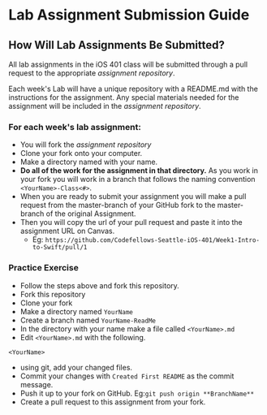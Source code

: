 # Lab Assignment Submission Guide

## How Will Lab Assignments Be Submitted?
All lab assignments in the iOS 401 class will be submitted through a pull request to the appropriate _assignment repository_.  

Each week's Lab will have a unique repository with a README.md with the instructions for the assignment. Any special materials needed for the assignment will be included in the _assignment repository_.  

### For each week's lab assignment:
* You will fork the _assignment repository_
* Clone your fork onto your computer.
* Make a directory named with your name.
* **Do all of the work for the assignment in that directory.** As you work in your fork you will work in a branch that follows the naming convention `<YourName>-Class<#>`.
* When you are ready to submit your assignment you will make a pull request from the master-branch of your GitHub fork to the master-branch of the original Assignment.
* Then you will copy the url of your pull request and paste it into the assignment URL on Canvas.
    * Eg: `https://github.com/Codefellows-Seattle-iOS-401/Week1-Intro-to-Swift/pull/1`

### Practice Exercise
* Follow the steps above and fork this repository.
* Fork this repository
* Clone your fork
* Make a directory named `YourName`
* Create a branch named `YourName-ReadMe`
* In the directory with your name make a file called `<YourName>.md`
* Edit `<YourName>.md` with the following.
```
<YourName>
```
* using git, add your changed files.
* Commit your changes with `Created First README` as the commit message.
* Push it up to your fork on GitHub. Eg:`git push origin **BranchName**`
* Create a pull request to this assignment from your fork.
